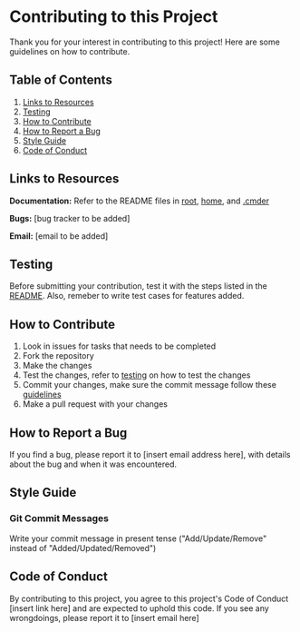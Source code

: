 # Contributing to this Project
Thank you for your interest in contributing to this project! Here are some guidelines on how to contribute. 

## Table of Contents
 1. [Links to Resources](#links_to_resources)
 2. [Testing](#testing)
 3. [How to Contribute](#how_to_contribute)
 4. [How to Report a Bug](#how_to_report_a_bug)
 5. [Style Guide](#style_guide)
 6. [Code of Conduct](#code_of_conduct) 

## Links to Resources 
**Documentation:** Refer to the README files in [root](https://gitlab.com/xeijin-dev/propositum/-/blob/master/README.org),
[home](https://gitlab.com/xeijin-dev/propositum/-/blob/master/home/README.org), and 
[.cmder](https://gitlab.com/xeijin-dev/propositum/-/blob/master/home/.cmder/Readme.md)
  
**Bugs:** [bug tracker to be added]
  
**Email:** [email to be added]

## Testing 
Before submitting your contribution, test it with the steps listed in the [README](https://gitlab.com/xeijin-dev/propositum/-/blob/master/README.org).
Also, remeber to write test cases for features added. 

## How to Contribute
1. Look in issues for tasks that needs to be completed 
2. Fork the repository
3. Make the changes 
4. Test the changes, refer to [testing](#testing) on how to test the changes  
5. Commit your changes, make sure the commit message follow these [guidelines](#git_commit_messages)
6. Make a pull request with your changes

## How to Report a Bug
If you find a bug, please report it to [insert email address here], with details about the bug and when it was encountered. 

## Style Guide
### Git Commit Messages
Write your commit message in present tense ("Add/Update/Remove" instead of "Added/Updated/Removed")

## Code of Conduct
By contributing to this project, you agree to this project's Code of Conduct [insert link here] and are expected to uphold this code. If you see any wrongdoings,
please report it to [insert email here] 
